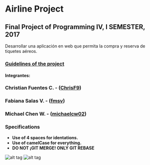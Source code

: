 # Airline Project
## Final Project of Programming IV, I SEMESTER, 2017

Desarrollar una aplicación en web que permita la compra y reserva de tiquetes aéreos.
### [Guidelines of the project](Proyecto_Aerolinea.pdf)


#### Integrantes:

### Christian Fuentes C. - ([ChrisF9](https://github.com/ChrisF9))
### Fabiana Salas V. - ([fmsv](https://github.com/fmsv))
### Michael Chen W. - ([michaelcw02](https://github.com/michaelcw02))

### Specifications 

* **Use of 4 spaces for identations.**
* **Use of camelCase for everything.**
* **DO NOT ¡GIT MERGE! ONLY GIT REBASE** 

![alt tag](http://forthebadge.com/images/badges/built-with-love.svg) 
![alt tag](http://forthebadge.com/images/badges/built-by-developers.svg)